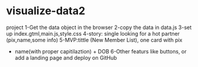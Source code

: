 # visualize-data2
project
1-Get the data object in the browser
2-copy the data in data.js
3-set up index.gtml,main.js,style.css
4-story: single looking for a hot partner (pix,name,some info)
5-MVP:tittle (New Member List), one card with pix 
+ name(with proper capitilaztion) + DOB
6-Other featurs like buttons, or add a landing page and deploy on GitHub
